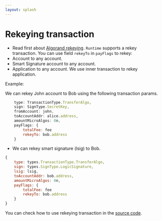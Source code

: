 ```yaml
---
layout: splash
---
```


# Rekeying transaction

- Read first about [Algorand rekeying](https://developer.algorand.org/docs/get-details/accounts/rekey/).
  `Runtime` supports a rekey transaction. You can use field `rekeyTo` in `payFlags` to rekey:
- Account to any account.
- Smart Signature account to any account.
- Application to any account. We use inner transaction to rekey application.

Example:

We can rekey John account to Bob using the following transaction params.

```js
    type: TransactionType.TransferAlgo,
    sign: SignType.SecretKey,
    fromAccount: john,
    toAccountAddr: alice.address,
    amountMicroAlgos: 0n,
    payFlags: {
        totalFee: fee
        rekeyTo: bob.address
    }
```

- We can rekey smart signature (lsig) to Bob.

```js
{
    type: types.TransactionType.TransferAlgo,
    sign: types.SignType.LogicSignature,
    lsig: lsig,
    toAccountAddr: bob.address,
    amountMicroAlgos: 0n,
    payFlags: {
        totalFee: fee
        rekeyTo: bob.address
    }
}
```

You can check how to use rekeying transaction in the [source code](https://github.com/scale-it/algo-builder/blob/master/packages/runtime/test/integration/rekey/rekey-transaction.ts).

